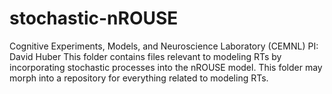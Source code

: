 # stochastic-nROUSE
Cognitive Experiments, Models, and Neuroscience Laboratory (CEMNL)
PI: David Huber
This folder contains files relevant to modeling RTs by incorporating stochastic processes into the nROUSE model.
This folder may morph into a repository for everything related to modeling RTs. 
